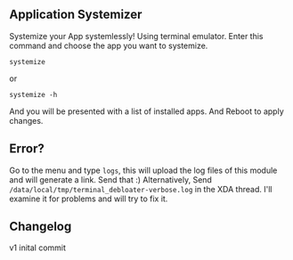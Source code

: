 ## Application Systemizer

 Systemize your App systemlessly!
 Using terminal emulator.
 Enter this command and choose the app you want to systemize.

	systemize

or

	systemize -h
	
 And you will be presented with a list of installed apps.
 And Reboot to apply changes.

## Error?
 Go to the menu and type `logs`, this will upload the log files of this module and will generate a link. Send that :)
 Alternatively, Send `/data/local/tmp/terminal_debloater-verbose.log` in the XDA thread. I'll examine it for problems and will try to fix it.

## Changelog
v1 inital commit
